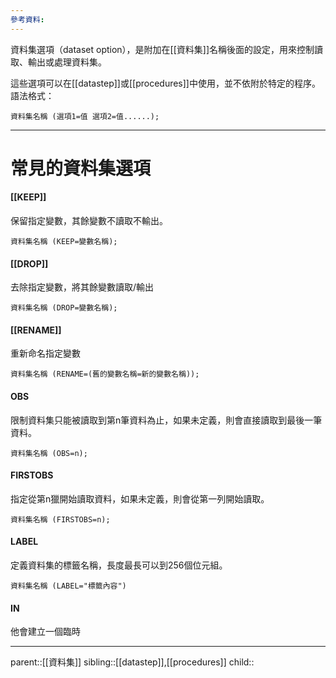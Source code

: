 ```yaml
---
參考資料:
---
```

資料集選項（dataset option），是附加在[[資料集]]名稱後面的設定，用來控制讀取、輸出或處理資料集。

這些選項可以在[[datastep]]或[[procedures]]中使用，並不依附於特定的程序。
語法格式：
```SAS
資料集名稱 (選項1=值 選項2=值......);
```
- - -
# 常見的資料集選項
#### [[KEEP]]
保留指定變數，其餘變數不讀取不輸出。
```SAS
資料集名稱 (KEEP=變數名稱);
```
#### [[DROP]]
去除指定變數，將其餘變數讀取/輸出
```SAS
資料集名稱 (DROP=變數名稱);
```
#### [[RENAME]]
重新命名指定變數
```SAS
資料集名稱 (RENAME=(舊的變數名稱=新的變數名稱));
```
#### OBS
限制資料集只能被讀取到第n筆資料為止，如果未定義，則會直接讀取到最後一筆資料。
```SAS
資料集名稱 (OBS=n);
```
#### FIRSTOBS
指定從第n獵開始讀取資料，如果未定義，則會從第一列開始讀取。
```SAS
資料集名稱 (FIRSTOBS=n);
```
#### LABEL
定義資料集的標籤名稱，長度最長可以到256個位元組。
```SAS
資料集名稱 (LABEL="標籤內容")
```
#### IN
他會建立一個臨時
- - -
parent::[[資料集]]
sibling::[[datastep]],[[procedures]]
child::
